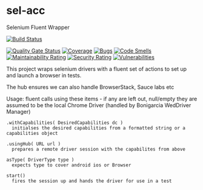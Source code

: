 # sel-acc
Selenium Fluent Wrapper

[![Build Status](https://travis-ci.com/greghicks01/sel-acc.svg?branch=master)](https://travis-ci.com/greghicks01/sel-acc)

[![Quality Gate Status](https://sonarcloud.io/api/project_badges/measure?project=greghicks01_sel-acc&metric=alert_status)](https://sonarcloud.io/dashboard?id=greghicks01_sel-acc) [![Coverage](https://sonarcloud.io/api/project_badges/measure?project=greghicks01_sel-acc&metric=coverage)](https://sonarcloud.io/dashboard?id=greghicks01_sel-acc) [![Bugs](https://sonarcloud.io/api/project_badges/measure?project=greghicks01_sel-acc&metric=bugs)](https://sonarcloud.io/dashboard?id=greghicks01_sel-acc) [![Code Smells](https://sonarcloud.io/api/project_badges/measure?project=greghicks01_sel-acc&metric=code_smells)](https://sonarcloud.io/dashboard?id=greghicks01_sel-acc) [![Maintainability Rating](https://sonarcloud.io/api/project_badges/measure?project=greghicks01_sel-acc&metric=sqale_rating)](https://sonarcloud.io/dashboard?id=greghicks01_sel-acc) [![Security Rating](https://sonarcloud.io/api/project_badges/measure?project=greghicks01_sel-acc&metric=security_rating)](https://sonarcloud.io/dashboard?id=greghicks01_sel-acc) [![Vulnerabilities](https://sonarcloud.io/api/project_badges/measure?project=greghicks01_sel-acc&metric=vulnerabilities)](https://sonarcloud.io/dashboard?id=greghicks01_sel-acc)

This project wraps selenium drivers with a fluent set of actions to set up and launch a browser in tests.

The hub ensures we can also handle BrowserStack, Sauce labs etc

Usage:
fluent calls using these items - if any are left out, null/empty they are assumed to be the local Chrome Driver (handled by Bonigarcia WedDriver Manager)

  ```
  .withCapabilities( DesiredCapabilities dc )
    initialses the desired capabilities from a formatted string or a capabilities object

 .usingHub( URL url )
    prepares a remote driver session with the capabilites from above

  asType( DriverType type )
    expects type to cover android ios or Browser

  start()
    fires the session up and hands the driver for use in a test
